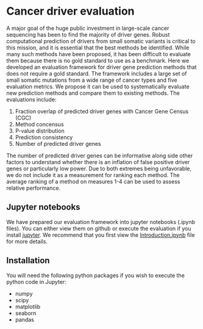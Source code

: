# Cancer driver evaluation

A major goal of the huge public investment in large-scale cancer sequencing has been to find the majority of driver genes. Robust computational prediction of drivers from small somatic variants is critical to this mission, and it is essential that the best methods be identified. While many such methods have been proposed, it has been difficult to evaluate them because there is no gold standard to use as a benchmark. Here we developed an evaluation framework for driver gene prediction methods that does not require a gold standard. The framework includes a large set of small somatic mutations from a wide range of cancer types and five evaluation metrics. We propose it can be used to systematically evaluate new prediction methods and compare them to existing methods. The evaluations include:

1. Fraction overlap of predicted driver genes with Cancer Gene Census (CGC)
2. Method concensus
3. P-value distribution
4. Prediction consistency
5. Number of predicted driver genes

The number of predicted driver genes can be informative along side other factors to understand whether there is an inflation of false positive driver genes or particularly low power. Due to both extremes being unfavorable, we do not include it as a measurement for ranking each method. The average ranking of a method on measures 1-4 can be used to assess relative performance.

## Jupyter notebooks

We have prepared our evaluation framework into jupyter notebooks (.ipynb files). You can either view
them on github or execute the evaluation if you install [jupyter](http://jupyter.org/). We recommend that you first
view the [Introduction.ipynb](https://github.com/KarchinLab/CancerDriverGeneEvaluation/blob/master/Introduction.ipynb) file for more details.

## Installation

You will need the following python packages if you wish to execute the python code in Jupyter:

* numpy
* scipy
* matplotlib
* seaborn
* pandas
